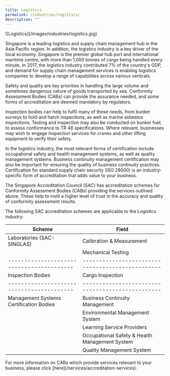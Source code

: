 ```yaml
---
title: Logistics
permalink: /industries/logistics/
description: ""
---
```

!\[Logistics\](/images/industries/logistics.jpg)

Singapore is a leading logistics and supply chain management hub in the Asia Pacific region. In addition, the logistics industry is a key driver of the local economy. Singapore is the premier global hub port and international maritime centre, with more than 1,000 tonnes of cargo being handled every minute. In 2017, the logistics industry contributed 7% of the country's GDP, and demand for supply chain management services is enabling logistics companies to develop a range of capabilities across various verticals.

Safety and quality are key priorities in handling the large volume and sometimes dangerous nature of goods transported by sea. Conformity Assessment Bodies (CABs) can provide the assurance needed, and some forms of accreditation are deemed mandatory by regulators.

Inspection bodies can help to fulfil many of these needs, from bunker surveys to hold and hatch inspections, as well as marine asbestos inspections. Testing and inspection may also be conducted on bunker fuel, to assess conformance to TR 48 specifications. Where relevant, businesses may wish to engage inspection services for cranes and other lifting equipment to verify their safety.

In the logistics industry, the most relevant forms of certification include occupational safety and health management systems, as well as quality management systems. Business continuity management certification may also be important for ensuring the quality of business continuity practices. Certification for standard supply chain security (ISO 28000) is an industry-specific form of accreditation that adds value to your business.

The Singapore Accreditation Council (SAC) has accreditation schemes for Conformity Assessment Bodies (CABs) providing the services outlined above. These help to instil a higher level of trust in the accuracy and quality of conformity assessment results.

The following SAC accreditation schemes are applicable to the Logistics industry:

| Scheme                                  | Field                                          |
|-----------------------------------------|------------------------------------------------|
| Laboratories (SAC-SINGLAS)              | Calibration & Measurement                      |
|                                         | Mechanical Testing                             |
|-----------------------------------------|------------------------------------------------|
| Inspection Bodies                       | Cargo Inspection                               |
|-----------------------------------------|------------------------------------------------|
| Management Systems Certification Bodies | Business Continuity Management                 |
|                                         | Environmental Management System                |
|                                         | Learning Service Providers                     |
|                                         | Occupational Safety & Health Management System |
|                                         | Quality Management System                      |

For more information on CABs which provide services relevant to your business, please click \[here\](/services/accreditation-services).